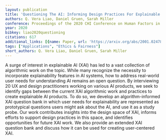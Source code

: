 ```yaml
---
layout: publication
title: 'Questioning The AI: Informing Design Practices For Explainable AI User Experiences'
authors: Q. Vera Liao, Daniel Gruen, Sarah Miller
conference: Proceedings of the 2020 CHI Conference on Human Factors in Computing Systems
year: 2020
bibkey: liao2020questioning
citations: 617
additional_links: [{name: Paper, url: 'https://arxiv.org/abs/2001.02478'}]
tags: ["Applications", "Ethics & Fairness"]
short_authors: Q. Vera Liao, Daniel Gruen, Sarah Miller
---
```

A surge of interest in explainable AI (XAI) has led to a vast collection of
algorithmic work on the topic. While many recognize the necessity to
incorporate explainability features in AI systems, how to address real-world
user needs for understanding AI remains an open question. By interviewing 20 UX
and design practitioners working on various AI products, we seek to identify
gaps between the current XAI algorithmic work and practices to create
explainable AI products. To do so, we develop an algorithm-informed XAI
question bank in which user needs for explainability are represented as
prototypical questions users might ask about the AI, and use it as a study
probe. Our work contributes insights into the design space of XAI, informs
efforts to support design practices in this space, and identifies opportunities
for future XAI work. We also provide an extended XAI question bank and discuss
how it can be used for creating user-centered XAI.